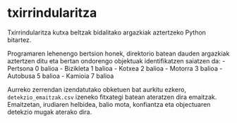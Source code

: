 # txirrindularitza
Txirrindularitza kutxa beltzak bidalitako argazkiak aztertzeko Python bitartez.

Programaren lehenengo bertsion honek, direktorio batean dauden argazkiak aztertzen ditu eta bertan ondorengo objektuak identifikatzen saiatzen da:
    - Pertsona 0 balioa
    - Bizikleta 1 balioa
    - Kotxea 2 balioa
    - Motorra 3 balioa
    - Autobusa 5 balioa
    - Kamioia 7 balioa

Aurreko zerrendan izendatutako obketuen bat aurkitu ezkero, ``detekzio_emaitzak.csv`` izeneko fitxategi batean ateratzen dira emaitzak.
Emaitzetan, irudiaren helbidea, balio mota, konfiantza eta objectuaren detekzio mugak aterako dira.
